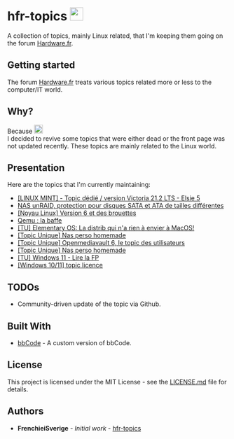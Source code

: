# hfr-topics <img src="http://resize.over-blog.com/500x500.png?http://www.hardware.fr/images_skin_2010/facebook/logo.png" width=30>

A collection of topics, mainly Linux related, that I'm keeping them going on the forum [Hardware.fr](https://forum.hardware.fr/). 

## Getting started

The forum [Hardware.fr](https://forum.hardware.fr/) treats various topics related more or less to the computer/IT world.

## Why?

Because <img src="https://forum-images.hardware.fr/icones/redface.gif" width=20> <br>
I decided to revive some topics that were either dead or the front page was not updated recently. These topics are mainly related to the Linux world.

## Presentation

Here are the topics that I'm currently maintaining:
* [[LINUX MINT] - Topic dédié / version Victoria 21.2 LTS - Elsie 5](https://forum.hardware.fr/forum2.php?config=hfr.inc&cat=11&subcat=204&post=67863&page=1&p=1&sondage=0&owntopic=1&trash=0&trash_post=0&print=0&numreponse=0&quote_only=0&new=0&nojs=0)
* [NAS unRAID, protection pour disques SATA et ATA de tailles différentes](https://forum.hardware.fr/forum2.php?config=hfr.inc&cat=11&subcat=204&post=76680&page=1&p=1&sondage=0&owntopic=1&trash=0&trash_post=0&print=0&numreponse=0&quote_only=0&new=0&nojs=0)
* [[Noyau Linux] Version 6 et des brouettes](https://forum.hardware.fr/forum2.php?config=hfr.inc&cat=11&subcat=205&post=24424&page=1&p=1&sondage=0&owntopic=1&trash=0&trash_post=0&print=0&numreponse=0&quote_only=0&new=0&nojs=0)
* [Qemu : la baffe](https://forum.hardware.fr/forum2.php?config=hfr.inc&cat=11&subcat=208&post=38501&page=1&p=1&sondage=0&owntopic=1&trash=0&trash_post=0&print=0&numreponse=0&quote_only=0&new=0&nojs=0)
* [[TU] Elementary OS: La distrib qui n'a rien à envier à MacOS!](https://forum.hardware.fr/forum2.php?config=hfr.inc&cat=11&subcat=204&post=74522&page=1&p=1&sondage=0&owntopic=1&trash=0&trash_post=0&print=0&numreponse=0&quote_only=0&new=0&nojs=0)
* [[Topic Unique] Nas perso homemade](https://forum.hardware.fr/forum1.php?config=hfr.inc&cat=1&page=1&subcat=0&sondage=0&owntopic=1&trash=0&trash_post=0&moderation=0&new=0&nojs=0&subcatgroup=0)
* [[Topic Unique] Openmediavault 6, le topic des utilisateurs](https://forum.hardware.fr/forum2.php?config=hfr.inc&cat=11&subcat=204&post=72970&page=1&p=1&sondage=0&owntopic=1&trash=0&trash_post=0&print=0&numreponse=0&quote_only=0&new=0&nojs=0)
* [[Topic Unique] Nas perso homemade](https://forum.hardware.fr/forum1.php?config=hfr.inc&cat=1&page=1&subcat=0&sondage=0&owntopic=1&trash=0&trash_post=0&moderation=0&new=0&nojs=0&subcatgroup=0)
* [[TU] Windows 11 - Lire la FP](https://forum.hardware.fr/forum1.php?config=hfr.inc&cat=1&page=1&subcat=0&sondage=0&owntopic=1&trash=0&trash_post=0&moderation=0&new=0&nojs=0&subcatgroup=0)
* [[Windows 10/11] topic licence](https://forum.hardware.fr/forum2.php?config=hfr.inc&cat=4&subcat=580&post=340725&page=1&p=1&sondage=0&owntopic=1&trash=0&trash_post=0&print=0&numreponse=0&quote_only=0&new=0&nojs=0)

## TODOs

* Community-driven update of the topic via Github.

## Built With

* [bbCode](https://www.phpbb.com/community/help/bbcode) - A custom version of bbCode.

## License

This project is licensed under the MIT License - see the [LICENSE.md](LICENSE.md) file for details.

## Authors

* **FrenchieiSverige** - *Initial work* - [hfr-topics](https://github.com/frenchieisverige)

